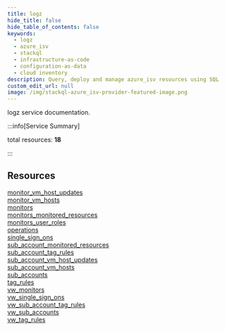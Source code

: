 ```yaml
---
title: logz
hide_title: false
hide_table_of_contents: false
keywords:
  - logz
  - azure_isv
  - stackql
  - infrastructure-as-code
  - configuration-as-data
  - cloud inventory
description: Query, deploy and manage azure_isv resources using SQL
custom_edit_url: null
image: /img/stackql-azure_isv-provider-featured-image.png
---
```


logz service documentation.

:::info[Service Summary]

total resources: __18__  

:::

## Resources
<div class="row">
<div class="providerDocColumn">
<a href="/services/logz/monitor_vm_host_updates/">monitor_vm_host_updates</a><br />
<a href="/services/logz/monitor_vm_hosts/">monitor_vm_hosts</a><br />
<a href="/services/logz/monitors/">monitors</a><br />
<a href="/services/logz/monitors_monitored_resources/">monitors_monitored_resources</a><br />
<a href="/services/logz/monitors_user_roles/">monitors_user_roles</a><br />
<a href="/services/logz/operations/">operations</a><br />
<a href="/services/logz/single_sign_ons/">single_sign_ons</a><br />
<a href="/services/logz/sub_account_monitored_resources/">sub_account_monitored_resources</a><br />
<a href="/services/logz/sub_account_tag_rules/">sub_account_tag_rules</a>
</div>
<div class="providerDocColumn">
<a href="/services/logz/sub_account_vm_host_updates/">sub_account_vm_host_updates</a><br />
<a href="/services/logz/sub_account_vm_hosts/">sub_account_vm_hosts</a><br />
<a href="/services/logz/sub_accounts/">sub_accounts</a><br />
<a href="/services/logz/tag_rules/">tag_rules</a><br />
<a href="/services/logz/vw_monitors/">vw_monitors</a><br />
<a href="/services/logz/vw_single_sign_ons/">vw_single_sign_ons</a><br />
<a href="/services/logz/vw_sub_account_tag_rules/">vw_sub_account_tag_rules</a><br />
<a href="/services/logz/vw_sub_accounts/">vw_sub_accounts</a><br />
<a href="/services/logz/vw_tag_rules/">vw_tag_rules</a>
</div>
</div>